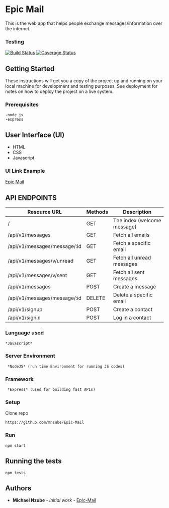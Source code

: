 # Epic Mail

This is the web app that helps people exchange
messages/information over the internet.

### Testing
[![Build Status](https://travis-ci.org/mnzube/Epic-Mail.svg?branch=develop)](https://travis-ci.org/mnzube/Epic-Mail) [![Coverage Status](https://coveralls.io/repos/github/mnzube/Epic-Mail/badge.svg?branch=develop)](https://coveralls.io/github/mnzube/Epic-Mail?branch=develop)

## Getting Started
These instructions will get you a copy of the project up and running on your local machine for development and testing purposes. See deployment for notes on how to deploy the project on a live system.


### Prerequisites
```
-node js 
-express
```
## User Interface (UI)
* HTML
* CSS
* Javascript

### UI Link Example
[Epic Mail](https://mnzube.github.io/Epic-Mail)

## API ENDPOINTS

| Resource URL | Methods  | Description  |
| ------- | --- | --- |
| / | GET | The index (welcome message) |
| /api/v1/messages | GET | Fetch all emails |
| /api/v1/messages/message/:id | GET | Fetch a specific email |
| /api/v1/messages/v/unread | GET | Fetch all unread messages |
| /api/v1/messages/v/sent | GET | Fetch all sent messages |
| /api/v1/messages | POST | Create a  message |
| /api/v1/messages/message/:id | DELETE | Delete a specific email |
| /api/v1/signup | POST | Create a  contact |
| /api/v1/signin | POST | Log in a contact |

### Language used
```
*Javascript*
```
### Server Environment
```
 *NodeJS* (run time Environment for running JS codes)
 ```
### Framework
```
 *Express* (used for building fast APIs)
 ```
### Setup
Clone repo

```
https://github.com/mnzube/Epic-Mail
```

### Run

```
npm start 
```

## Running the tests
```
npm tests
```

## Authors

* **Michael Nzube** - *Initial work* - [Epic-Mail](https://github.com/mnzube/Epic-Mail)

